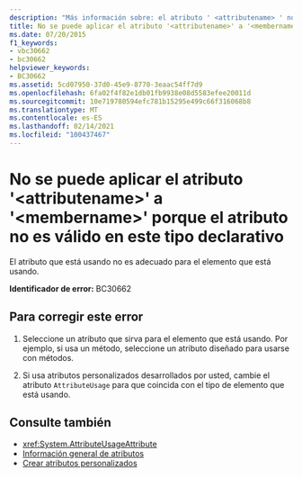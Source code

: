 ```yaml
---
description: "Más información sobre: el atributo ' <attributename> ' no se puede aplicar a ' <membername> ' porque el atributo no es válido en este tipo de declaración"
title: No se puede aplicar el atributo '<attributename>' a '<membername>' porque el atributo no es válido en este tipo declarativo
ms.date: 07/20/2015
f1_keywords:
- vbc30662
- bc30662
helpviewer_keywords:
- BC30662
ms.assetid: 5cd07950-37d0-45e9-8770-3eaac54ff7d9
ms.openlocfilehash: 6fa02f4f82e1db01fb9938e08d5583efee20011d
ms.sourcegitcommit: 10e719780594efc781b15295e499c66f316068b8
ms.translationtype: MT
ms.contentlocale: es-ES
ms.lasthandoff: 02/14/2021
ms.locfileid: "100437467"
---
```

# <a name="attribute-attributename-cannot-be-applied-to-membername-because-the-attribute-is-not-valid-on-this-declaration-type"></a>No se puede aplicar el atributo '\<attributename>' a '\<membername>' porque el atributo no es válido en este tipo declarativo

El atributo que está usando no es adecuado para el elemento que está usando.  
  
 **Identificador de error:** BC30662  
  
## <a name="to-correct-this-error"></a>Para corregir este error  
  
1. Seleccione un atributo que sirva para el elemento que está usando. Por ejemplo, si usa un método, seleccione un atributo diseñado para usarse con métodos.  
  
2. Si usa atributos personalizados desarrollados por usted, cambie el atributo `AttributeUsage` para que coincida con el tipo de elemento que está usando.  
  
## <a name="see-also"></a>Consulte también

- <xref:System.AttributeUsageAttribute>
- [Información general de atributos](../programming-guide/concepts/attributes/index.md)
- [Crear atributos personalizados](../programming-guide/concepts/attributes/creating-custom-attributes.md)
